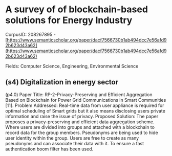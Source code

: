 # A survey of of blockchain-based solutions for Energy Industry

CorpusID: 208267895 - [https://www.semanticscholar.org/paper/dacf7566730b1ab494dcc7e56afd92b623d43a62](https://www.semanticscholar.org/paper/dacf7566730b1ab494dcc7e56afd92b623d43a62)

Fields: Computer Science, Engineering, Environmental Science

## (s4) Digitalization in energy sector
(p4.0) Paper Title: RP-2-Privacy-Preserving and Efficient Aggregation Based on Blockchain for Power Grid Communications in Smart Communities [11]. Problem Addressed: Real-time data from user appliance is required for optimal scheduling of Smart grids but it also means disclosing users private information and raise the issue of privacy. Proposed Solution: The paper proposes a privacy-preserving and efficient data aggregation scheme. Where users are divided into groups and attached with a blockchain to record data for the group members. Pseudonyms are being used to hide user identity within the group. Users are free to create as many pseudonyms and can associate their data with it. To ensure a fast authentication boom filter has been used.
